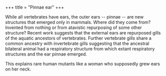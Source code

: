 +++
title = "Pinnae ear"
+++

While all vertebrates have ears, the outer ears -- pinnae -- are new structures that emerged only in mammals. Where did they come from? Invented from nothing or from atavistic repurposing of some other structure? Recent work suggests that the external ears are repurposed gills of the aquatic ancestors of vertebrates. Further vertebrate gills share a common ancestry with invertebrate gills suggesting that the ancestral bilateral animal had a respiratory structure from which extant respiratory structures and the ear pinnae emerged.

This explains rare human mutants like a woman who supposedly grew ears on her neck.